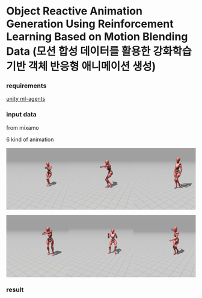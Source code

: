 # Object Reactive Animation Generation Using Reinforcement Learning Based on Motion Blending Data (모션 합성 데이터를 활용한 강화학습 기반 객체 반응형 애니메이션 생성)

### requirements
[unity ml-agents](https://github.com/Unity-Technologies/ml-agents
)

### input data
from mixamo

6 kind of animation 

<p style="display: flex; justify-content: space-around;">
  <img src="./docs/input-anim/pistol walk.gif" alt="pistol walk" width="33%" />
  <img src="./docs/input-anim/standing aim walk forward.gif" alt="standing aim walk forward" width="34%" />
  <img src="./docs/input-anim/walk.gif" alt="standing aim walk forward" width="33%" />
</p>
<p style="display: flex; justify-content: space-around;">
  <img src="./docs/input-anim/zombie walking.gif" alt="" width="33%" />
  <img src="./docs/input-anim/scary clown walk.gif" alt="" width="34%" />
  <img src="./docs/input-anim/standing walk forward.gif" alt="" width="33%" />
</p>

### result